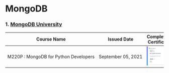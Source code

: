 # MongoDB
### 1. [MongoDB University](https://university.mongodb.com/)

|Course Name|Issued Date|Completion Certificate|
|:---------:|:---------:|:--------------------:|
|M220P&nbsp;:&nbsp;MongoDB&nbsp;for&nbsp;Python&nbsp;Developers|September&nbsp;05,&nbsp;2021|<a href="https://university.mongodb.com/courses/M220P/2021_August_31/completion"><img  src="./Images/MongoDB_M220P.png"/></a>|
